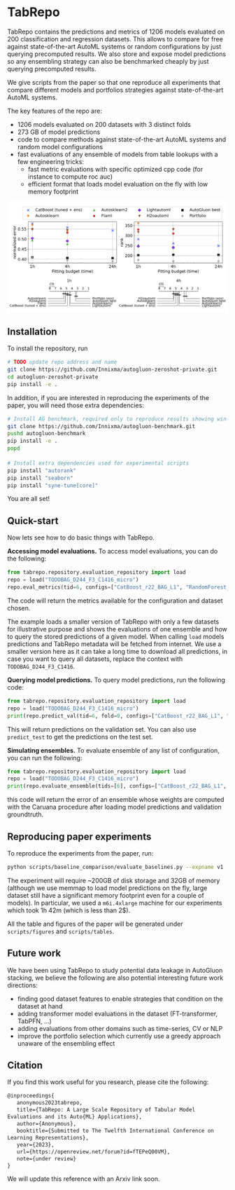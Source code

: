 # TabRepo

TabRepo contains the predictions and metrics of 1206 models evaluated on 200 classification and regression datasets. 
This allows to compare for free against state-of-the-art AutoML systems or random configurations by just querying 
precomputed results. We also store and expose model predictions so any ensembling strategy can also be benchmarked 
cheaply by just querying precomputed results.

We give scripts from the paper so that one reproduce all experiments that compare different models and portfolios
strategies against state-of-the-art AutoML systems.

The key features of the repo are:
* 1206 models evaluated on 200 datasets with 3 distinct folds
* 273 GB of model predictions
* code to compare methods against state-of-the-art AutoML systems and random model configurations
* fast evaluations of any ensemble of models from table lookups with a few engineering tricks:
  * fast metric evaluations with specific optimized cpp code (for instance to compute roc auc)
  * efficient format that loads model evaluation on the fly with low memory footprint

![paper-figure.png](data/paper-figure.png)

 
## Installation

To install the repository, run

```bash
# TODO update repo address and name
git clone https://github.com/Innixma/autogluon-zeroshot-private.git
cd autogluon-zeroshot-private  
pip install -e .
```

In addition, if you are interested in reproducing the experiments of the paper, you will need those extra dependencies:

```bash
# Install AG benchmark, required only to reproduce results showing win-rate tables
git clone https://github.com/Innixma/autogluon-benchmark.git
pushd autogluon-benchmark
pip install -e .
popd

# Install extra dependencies used for experimental scripts
pip install "autorank"
pip install "seaborn"
pip install "syne-tune[core]"         
```

You are all set!

## Quick-start

Now lets see how to do basic things with TabRepo.

**Accessing model evaluations.** To access model evaluations, you can do the following:

```python
from tabrepo.repository.evaluation_repository import load
repo = load("TODOBAG_D244_F3_C1416_micro")
repo.eval_metrics(tid=6, configs=["CatBoost_r22_BAG_L1", "RandomForest_r12_BAG_L1"])
```

The code will return the metrics available for the configuration and dataset chosen. 

The example loads a smaller version of TabRepo with only a few datasets for illustrative purpose and shows
the evaluations of one ensemble and how to query the stored predictions of a given model.
When calling `load` models predictions and TabRepo metadata will be fetched from internet. We use a smaller version 
here as it can take a long time to download all predictions, in case you want to query all datasets, replace the context
with `TODOBAG_D244_F3_C1416`.


**Querying model predictions.**
To query model predictions, run the following code:
```python
from tabrepo.repository.evaluation_repository import load
repo = load("TODOBAG_D244_F3_C1416_micro")
print(repo.predict_val(tid=6, fold=0, configs=["CatBoost_r22_BAG_L1", "RandomForest_r12_BAG_L1"]))
```

This will return predictions on the validation set. 
You can also use `predict_test` to get the predictions on the test set.

**Simulating ensembles.**
To evaluate ensemble of any list of configuration, you can run the following:
```python
from tabrepo.repository.evaluation_repository import load
repo = load("TODOBAG_D244_F3_C1416_micro")
print(repo.evaluate_ensemble(tids=[6], configs=["CatBoost_r22_BAG_L1", "RandomForest_r12_BAG_L1"]))
```

this code will return the error of an ensemble whose weights are computed with the Caruana procedure after loading model
predictions and validation groundtruth.

## Reproducing paper experiments

To reproduce the experiments from the paper, run:

```bash
python scripts/baseline_comparison/evaluate_baselines.py --expname v1
```

The experiment will require ~200GB of disk storage and 32GB of memory (although we use memmap to load model predictions
on the fly, large dataset still have a significant memory footprint even for a couple of models). In particular, we
used a `m6i.4xlarge` machine for our experiments which took 1h 42m (which is less than 2$).

All the table and figures of the paper will be generated under `scripts/figures` and `scripts/tables`.

## Future work

We have been using TabRepo to study potential data leakage in AutoGluon stacking, we believe the following are also 
potential interesting future work directions:

* finding good dataset features to enable strategies that condition on the dataset at hand
* adding transformer model evaluations in the dataset (FT-transformer, TabPFN, ...)
* adding evaluations from other domains such as time-series, CV or NLP
* improve the portfolio selection which currently use a greedy approach unaware of the ensembling effect

## Citation

If you find this work useful for you research, please cite the following:
```
@inproceedings{
   anonymous2023tabrepo,
   title={TabRepo: A Large Scale Repository of Tabular Model Evaluations and its Auto{ML} Applications},
   author={Anonymous},
   booktitle={Submitted to The Twelfth International Conference on Learning Representations},
   year={2023},
   url={https://openreview.net/forum?id=fTEPeQ00VM},
   note={under review}
}
```

We will update this reference with an Arxiv link soon.
